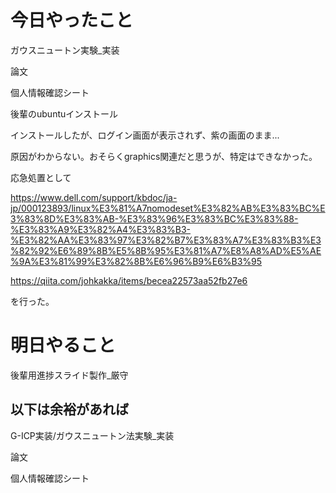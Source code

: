 # 今日やったこと
ガウスニュートン実験_実装

論文

個人情報確認シート

後輩のubuntuインストール

インストールしたが、ログイン画面が表示されず、紫の画面のまま...

原因がわからない。おそらくgraphics関連だと思うが、特定はできなかった。

応急処置として

https://www.dell.com/support/kbdoc/ja-jp/000123893/linux%E3%81%A7nomodeset%E3%82%AB%E3%83%BC%E3%83%8D%E3%83%AB-%E3%83%96%E3%83%BC%E3%83%88-%E3%83%A9%E3%82%A4%E3%83%B3-%E3%82%AA%E3%83%97%E3%82%B7%E3%83%A7%E3%83%B3%E3%82%92%E6%89%8B%E5%8B%95%E3%81%A7%E8%A8%AD%E5%AE%9A%E3%81%99%E3%82%8B%E6%96%B9%E6%B3%95

https://qiita.com/johkakka/items/becea22573aa52fb27e6

を行った。



# 明日やること
後輩用進捗スライド製作_厳守

以下は余裕があれば
------------------


G-ICP実装/ガウスニュートン法実験_実装

論文

個人情報確認シート


